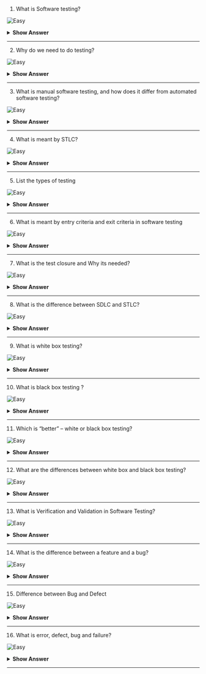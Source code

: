 1. What is Software testing?

![Easy](https://github.com/revaturelabs/interviewquestions/blob/dev/ComplexityTags/simple%20(2).svg)

<details>
<summary><b>Show Answer</b></summary>
<blockquote>

Software testing is the process of evaluating and verifying that a software product or application does what it is supposed to do.

</blockquote>
</details>
  
---

2. Why do we need to do testing?

![Easy](https://github.com/revaturelabs/interviewquestions/blob/dev/ComplexityTags/simple%20(2).svg)

<details>
<summary><b>Show Answer</b></summary>
<blockquote>

Some reasons:

- Since it discovers defects/bugs before the delivery to the client, which guarantees the high quality of the software.
- It makes the software more reliable and easy to use.
- Thoroughly tested software ensures reliable and high-performance software operation.

</blockquote>
</details>
  
---

3. What is manual software testing, and how does it differ from automated software testing?

![Easy](https://github.com/revaturelabs/interviewquestions/blob/dev/ComplexityTags/simple%20(2).svg)

<details>
<summary><b>Show Answer</b></summary>
<blockquote>

Manual software testing is a process where human testers manually run test cases, then generate the resulting test reports. With automation software testing, these functions are executed by automation tools such as test scripts and code. The tester takes the end user’s role to determine how well the app works.

</blockquote>
</details>
  
---

4. What is meant by STLC?

![Easy](https://github.com/revaturelabs/interviewquestions/blob/dev/ComplexityTags/simple%20(2).svg)

<details>
<summary><b>Show Answer</b></summary>
<blockquote>

- STLC stands Software Testing Life Cyle. 
- STLC defines a series of activities performed during testing to ensure the quality of the software.
  
<img src = "https://user-images.githubusercontent.com/70228962/195261473-9140741d-0315-405c-ac06-def823ea023d.png" height="300"/>
 
**6 Phases:**
  
1. **Requirement Analysis** - Collecting the feature requirements and  identifying testable aspects
2. **Test Planning** - Defining a test strategy and estimating the efforts and costs of the testing team. 
3. **Test Case Development** - Creating test cases. 
4. **Test Environment Setup** - Deciding the test environment conditions on which software is tested.
5. **Test Execution** -  Start executing test cases
6. **Test Closure** - Preparing the test report document

</blockquote>
</details>
  
---

5. List the types of testing

![Easy](https://github.com/revaturelabs/interviewquestions/blob/dev/ComplexityTags/simple%20(2).svg)

<details>
<summary><b>Show Answer</b></summary>
<blockquote>
  
Software testing is generally classified into categories: functional testing and non-functional testing.

<img src = "https://user-images.githubusercontent.com/70228962/195267678-4f17c0c7-71b7-4210-8ae9-7d1e4cc15af9.png" height = "300"/>

</blockquote>
</details>
  
---

6. What is meant by entry criteria and exit criteria in software testing 

![Easy](https://github.com/revaturelabs/interviewquestions/blob/dev/ComplexityTags/simple%20(2).svg)

<details>
<summary><b>Show Answer</b></summary>
<blockquote>

The entry and exit criteria for the test are closely related to the purpose and expected results for the test. Each phases in the STLC have entry and exit criteria.
  
- Entry Criteria: Entry Criteria are a set of conditions that need to be satisfied in order to begin the test.
- Exit Criteria: Exit Criteria are a set of conditions that need to be satisfied in order to end the test.

</blockquote>
</details>
  
---
7. What is the test closure and Why its needed?
  
![Easy](https://github.com/revaturelabs/interviewquestions/blob/dev/ComplexityTags/simple%20(2).svg)

<details>
<summary><b>Show Answer</b></summary>
<blockquote>

Test Closure is a document that gives a summary of all the tests conducted and detailed analysis of the bugs and errors found/fixed/removed.

Its required because it provides below functionalities
- Formally Annouce Closure
- Collate All Results
- Provide Detail Analysis
- Present Test Metrics to the client
- Adjudge Risk

</blockquote>
</details>
  
---

8. What is the difference between SDLC and STLC?

![Easy](https://github.com/revaturelabs/interviewquestions/blob/dev/ComplexityTags/simple%20(2).svg)

<details>
<summary><b>Show Answer</b></summary>
<blockquote> 
  
Software Development Life Cycle (SDLC) is a process of software development, with below phases
- Planning
- Analysis and Design
- Implementation
- Testing
- Deployment and Maintenance

We can say Software Testing Life Cycle is a part of the Software Development Life Cycle, and represents testing activities held within it.

STLC defines a series of activities performed during testing to ensure the quality of the software with below phases:
- Requirement Analysis
- Test Planning
- Test Case Development
- Test Environment Setup
- Test Execution
- Test Closure

</blockquote>
</details>
  
---


9. What is white box testing?

![Easy](https://github.com/revaturelabs/interviewquestions/blob/dev/ComplexityTags/simple%20(2).svg)

<details>
<summary><b>Show Answer</b></summary>
<blockquote>

White box testing is an approach that allows testers to inspect and verify the inner workings of a software system—its code, infrastructure, and integrations with external systems. 

</blockquote>
</details>
  
---

10. What is black box testing ?

![Easy](https://github.com/revaturelabs/interviewquestions/blob/dev/ComplexityTags/simple%20(2).svg)

<details>
<summary><b>Show Answer</b></summary>
<blockquote>

Black Box Testing is an approach that allows testers to check the functionality of software without looking into its internal structure or coding. 

For example, checking that it is possible to log in using correct user credentials, and not possible to log in using wrong credentials.

</blockquote>
</details>
  
---


11. Which is “better” – white or black box testing?

![Easy](https://github.com/revaturelabs/interviewquestions/blob/dev/ComplexityTags/simple%20(2).svg)

<details>
<summary><b>Show Answer</b></summary>
<blockquote>

Neither – they are both necessary and complementary. 

White box testing assures code functionality and makes later, higher level testing less time intensive. 

Thorough black box testing enhances end user experience.

</blockquote>
</details>
  
---

12. What are the differences between white box and black box testing?

![Easy](https://github.com/revaturelabs/interviewquestions/blob/dev/ComplexityTags/simple%20(2).svg)

<details>
<summary><b>Show Answer</b></summary>
<blockquote>

White box testing usually begins early in the development cycle. It is conducted at lower levels, and includes unit and integration testing.

Black box testing is mainly higher level, as in system and acceptance testing, so implementation comes later in the development cycle.

</blockquote>
</details>
  
---

13. What is Verification and Validation in Software Testing?

![Easy](https://github.com/revaturelabs/interviewquestions/blob/dev/ComplexityTags/simple%20(2).svg)

<details>
<summary><b>Show Answer</b></summary>
<blockquote>

Verification: It is a static analysis technique. Here, testing is done without executing the code. Examples include – Reviews, Inspection, and walkthrough.

Validation: It is a dynamic analysis technique where testing is done by executing the code. Examples include functional and non-functional testing techniques.

</blockquote>
</details>
  
---

14. What is the difference between a feature and a bug?

![Easy](https://github.com/revaturelabs/interviewquestions/blob/dev/ComplexityTags/simple%20(2).svg)

<details>
<summary><b>Show Answer</b></summary>
<blockquote>

A feature is a functionality intended to be useful to the user. 
A bug is a behavior, usually the result of an error in the implemented features.

</blockquote>
</details>
  
---

15. Difference between Bug and Defect

![Easy](https://github.com/revaturelabs/interviewquestions/blob/dev/ComplexityTags/simple%20(2).svg)

<details>
<summary><b>Show Answer</b></summary>
<blockquote>

 
| BUG                                                   | DEFECT                                                                                                  |    |
|-------------------------------------------------------|---------------------------------------------------------------------------------------------------------|
| A bug is a deviation from the customer’s requirement. | The functionality of an application not working as per the customer’s requirement is known as a defect. |
| Reason Behind Bug - Missing/Wrong/Extra Coding        | Reason Behind Defect: Giving wrong input, any error in the code                                         | 
</blockquote>
</details>
  
---

16. What is error, defect, bug and failure?

![Easy](https://github.com/revaturelabs/interviewquestions/blob/dev/ComplexityTags/simple%20(2).svg)

<details>
<summary><b>Show Answer</b></summary>
<blockquote>

A mistake made by a programmer during coding is called an error, an error found during the unit testing in the development phase is called a defect, an error found during the testing phase is called a bug and when an error is found at an end user’s end is called as the failure.


</blockquote>
</details>
  
---
